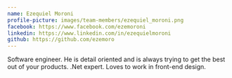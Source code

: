 ```yaml
---
name: Ezequiel Moroni
profile-picture: images/team-members/ezequiel_moroni.png
facebook: https://www.facebook.com/ezemoroni
linkedin: https://www.linkedin.com/in/ezequielmoroni
github: https://github.com/ezemoro
---
```


Software engineer. He is detail oriented and is always trying to get the best out of your products. .Net expert. Loves to work in front-end design.
